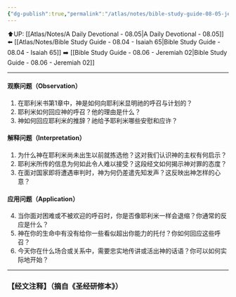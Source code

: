 ```yaml
---
{"dg-publish":true,"permalink":"/atlas/notes/bible-study-guide-08-05-jeremiah-01/"}
---
```


⬆️UP: [[Atlas/Notes/A Daily Devotional - 08.05\|A Daily Devotional - 08.05]]
⬅️ [[Atlas/Notes/Bible Study Guide - 08.04 - Isaiah 65\|Bible Study Guide - 08.04 - Isaiah 65]]
➡️ [[Bible Study Guide - 08.06 - Jeremiah 02\|Bible Study Guide - 08.06 - Jeremiah 02]] 

---

#### 观察问题（Observation）

1. 在耶利米书第1章中，神是如何向耶利米显明祂的呼召与计划的？
2. 耶利米如何回应神的呼召？他的理由是什么？
3. 神如何回应耶利米的推辞？祂给予耶利米哪些安慰和应许？

 #### 解释问题（Interpretation）

1. 为什么神在耶利米尚未出生以前就拣选他？这对我们认识神的主权有何启示？
2. 耶利米所传的信息为何如此令人难以接受？这段经文如何揭示神对罪的态度？
3. 在面对国家即将遭遇审判时，神为何仍差遣先知发声？这反映出神怎样的心意？

 #### 应用问题（Application）

4. 当你面对困难或不被欢迎的呼召时，你是否像耶利米一样会退缩？你通常的反应是什么？
5. 神在你的生命中有没有给你一些看似超出你能力的托付？你如何回应这些呼召？
6. 今天你在什么场合或关系中，需要忠实地传讲或活出神的话语？你可以如何实际地开始？


---
### 【经文注释】（摘自《圣经研修本》）

